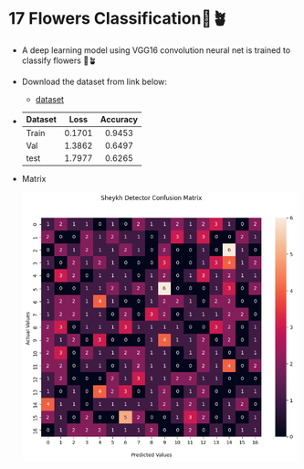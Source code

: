 
# 17 Flowers Classification🌹🪴
- A deep learning model using VGG16 convolution neural net is trained to classify flowers 🌹🪴
- Download the  dataset from link below:
  - [dataset](https://drive.google.com/drive/folders/15Wr7hNPvFhnpkYdTpypGFmq6mcQ6r-Sx)

- | Dataset |  Loss	| Accuracy 
    | :---         |     :---:      |          :---: |
    |Train  | 0.1701  | 0.9453  |
    |Val     | 1.3862    | 0.6497   |
    |test     |   1.7977 |  0.6265  |

- Matrix

   ![screen shot](output.png)

